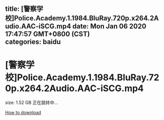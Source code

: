 
title: [警察学校]Police.Academy.1.1984.BluRay.720p.x264.2Audio.AAC-iSCG.mp4
date: Mon Jan 06 2020 17:47:57 GMT+0800 (CST)    
categories: baidu
---

# [警察学校]Police.Academy.1.1984.BluRay.720p.x264.2Audio.AAC-iSCG.mp4
size: 1.52 GB
 正在跳转中...
 

[How to download](https://bpcam.bemobtrk.com/go/2ceec3aa-1ca2-46d6-b9ff-aaa5c184517c?jno=5474)